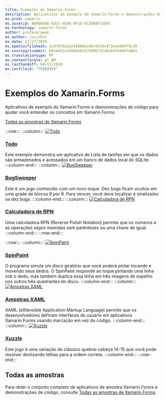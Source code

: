 ```yaml
---
title: Exemplos do Xamarin.Forms
description: Aplicativos de exemplo do Xamarin.Forms e demonstrações de código para ajudar você entender os conceitos em Xamarin.Forms.
ms.prod: xamarin
ms.assetid: AB986E8E-E831-4E0A-9F1D-6C3D88F35E9C
ms.technology: xamarin-forms
author: profexorgeek
ms.author: jusjohns
ms.date: 12/27/2019
ms.openlocfilehash: 3cd7979a3e244866b190c9534c472ea44b9f9c30
ms.sourcegitcommit: b0ea451e18504e6267b896732dd26df64ddfa843
ms.translationtype: MT
ms.contentlocale: pt-BR
ms.lasthandoff: 04/13/2020
ms.locfileid: "75502915"
---
```

# <a name="xamarinforms-samples"></a>Exemplos do Xamarin.Forms

Aplicativos de exemplo do Xamarin.Forms e demonstrações de código para ajudar você entender os conceitos em Xamarin.Forms.

[Todas as amostras de Xamarin.Forms](https://docs.microsoft.com/samples/browse/?products=xamarin&term=Xamarin.Forms)

:::row:::
    :::column:::
[![Todo](images/todo.png)](https://docs.microsoft.com/samples/xamarin/xamarin-forms-samples/todo/)

### <a name="todo"></a>[Todo](https://docs.microsoft.com/samples/xamarin/xamarin-forms-samples/todo/)

Este exemplo demonstra um aplicativo de Lista de tarefas em que os dados são armazenados e acessados em um banco de dados local do SQLite.
    :::column-end:::
    :::column:::
[![BugSweeper](images/bugsweeper.png)](https://docs.microsoft.com/samples/xamarin/xamarin-forms-samples/bugsweeper/)

### <a name="bugsweeper"></a>[BugSweeper](https://docs.microsoft.com/samples/xamarin/xamarin-forms-samples/bugsweeper/)

Este é um jogo conhecido com um novo toque. Dez bugs ficam ocultos em uma grade de blocos 9 por 9. Para vencer, você deve localizar e sinalizador os dez bugs.
    :::column-end:::
    :::column:::
[![Calculadora de RPN](images/rpncalc.png)](https://docs.microsoft.com/samples/xamarin/xamarin-forms-samples/rpncalculator/)

### <a name="rpn-calculator"></a>[Calculadora de RPN](https://docs.microsoft.com/samples/xamarin/xamarin-forms-samples/rpncalculator/)

Uma calculadora RPN (Reverse Polish Notation) permite que os números e as operações sejam inseridas sem parênteses ou uma chave de igual.
    :::column-end:::
:::row-end:::

:::row:::
    :::column:::
[![SpinPaint](images/spinpaint.png)](https://docs.microsoft.com/samples/xamarin/xamarin-forms-samples/skiasharpforms-spinpaint/)

### <a name="spinpaint"></a>[SpinPaint](https://docs.microsoft.com/samples/xamarin/xamarin-forms-samples/skiasharpforms-spinpaint/)

O programa simula um disco giratório que você poderá pintar tocando e movendo seus dedos. O SpinPaint responde ao toque pintando uma linha sob o dedo, mas também duplica essa linha em três imagens de espelho nos outros três quadrantes do disco.
    :::column-end:::
    :::column:::
[![Amostras XAML](images/xaml.png)](https://docs.microsoft.com/samples/xamarin/xamarin-forms-samples/xamlsamples/)

### <a name="xaml-samples"></a>[Amostras XAML](https://docs.microsoft.com/samples/xamarin/xamarin-forms-samples/xamlsamples/)

XAML (eXtensible Application Markup Language) permite que os desenvolvedores definam interfaces do usuário em aplicativos Xamarin.Forms usando marcação em vez do código.
    :::column-end:::
        :::column:::
[![Xuzzle](images/xuzzle.png)](https://docs.microsoft.com/samples/xamarin/mobile-samples/liveplayer-xamagonxuzzlelp/)

### <a name="xuzzle"></a>[Xuzzle](https://docs.microsoft.com/samples/xamarin/mobile-samples/liveplayer-xamagonxuzzlelp/)

Este jogo é uma variação do clássico quebra-cabeça 14-15 que você pode resolver deslizando telhas para a ordem correta.
    :::column-end:::
:::row-end:::

## <a name="all-samples"></a>Todas as amostras

Para obter o conjunto completo de aplicativos de amostra Xamarin.Forms e demonstrações de código, consulte [Todas as amostras de Xamarin.Forms](https://docs.microsoft.com/samples/browse/?products=xamarin&term=Xamarin.Forms).